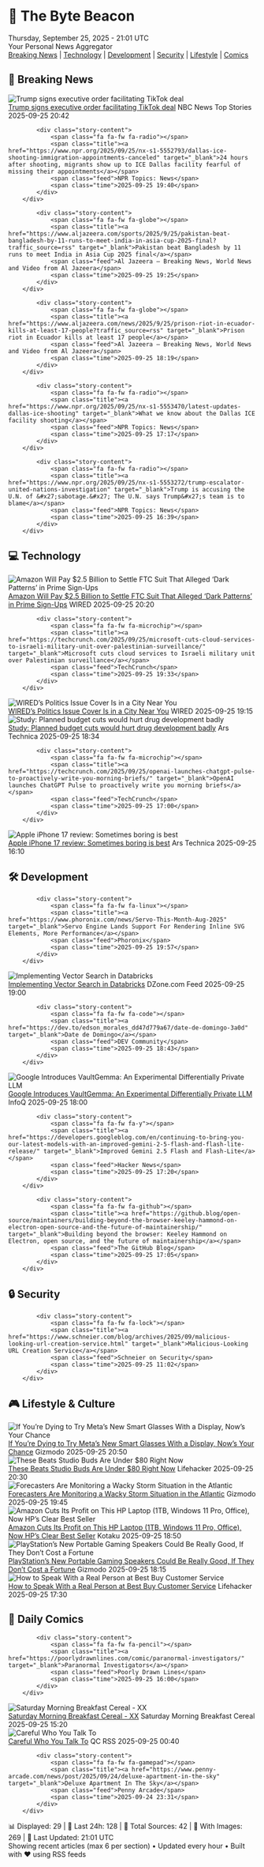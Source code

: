 <!-- Processing 54 RSS feeds at 2025-09-25 21:01:33 UTC -->
<!-- Processing: XKCD -->
<!-- Processing: Penny Arcade -->
<!-- Processing: Poorly Drawn Lines -->
<!-- Processing: Garfield -->
<!-- Processing: Cyanide & Happiness -->
<!-- Processing: Questionable Content -->
<!-- Processing: Girl Genius -->
<!-- Processing: Dinosaur Comics -->
<!-- Processing: CNN Top Stories -->
<!-- Processing: BBC World News -->
<!-- Processing: BBC Breaking News -->
<!-- Processing: NPR News -->
<!-- Processing: Reuters World News -->
<!-- Processing: NBC News Breaking -->
<!-- Processing: Sky News World -->
<!-- Processing: O'Reilly Radar -->
<!-- Processing: WIRED -->
<!-- Processing: Hacker News -->
<!-- Processing: Phoronix Linux News -->
<!-- Processing: DistroWatch -->
<!-- Processing: DZone -->
<!-- Processing: The Pragmatic Engineer -->
<!-- Processing: Lifehacker -->
<!-- Processing: Gizmodo -->
<!-- Processing: Schneier on Security -->
<!-- Generated 6 new posts out of 25 feeds processed -->
<div class="newspaper-header">
    <h1 class="newspaper-title">📰 The Byte Beacon</h1>
    <div class="newspaper-date">Thursday, September 25, 2025 - 21:01 UTC</div>
    <div class="newspaper-subtitle">Your Personal News Aggregator</div>
</div>

<div class="newspaper-nav">
    <a href="#breaking">Breaking News</a> |
    <a href="#tech">Technology</a> |
    <a href="#dev">Development</a> |
    <a href="#security">Security</a> |
    <a href="#lifestyle">Lifestyle</a> |
    <a href="#webcomics">Comics</a>
</div>

<div class="news-section breaking-news" id="breaking">
<h2 class="section-header">🚨 Breaking News</h2>
<div class="stories-container">
<div class="story">
            <img src="https://media-cldnry.s-nbcnews.com/image/upload/t_fit_1500w/rockcms/2025-09/250924-trump-tiktok-gk-f1f2e8.jpg" alt="Trump signs executive order facilitating TikTok deal" class="story-image" loading="lazy" onerror="this.style.display='none'">
            <div class="story-content">
                <span class="fa fa-fw fa-broadcast-tower"></span>
                <span class="title"><a href="https://www.nbcnews.com/tech/tech-news/trump-signs-executive-order-tiktok-deal-know-rcna233518" target="_blank">Trump signs executive order facilitating TikTok deal</a></span>
                <span class="feed">NBC News Top Stories</span>
                <span class="time">2025-09-25 20:42</span>
            </div>
        </div>
<div class="story">
            
            <div class="story-content">
                <span class="fa fa-fw fa-radio"></span>
                <span class="title"><a href="https://www.npr.org/2025/09/25/nx-s1-5552793/dallas-ice-shooting-immigration-appointments-canceled" target="_blank">24 hours after shooting, migrants show up to ICE Dallas facility fearful of missing their appointments</a></span>
                <span class="feed">NPR Topics: News</span>
                <span class="time">2025-09-25 19:40</span>
            </div>
        </div>
<div class="story">
            
            <div class="story-content">
                <span class="fa fa-fw fa-globe"></span>
                <span class="title"><a href="https://www.aljazeera.com/sports/2025/9/25/pakistan-beat-bangladesh-by-11-runs-to-meet-india-in-asia-cup-2025-final?traffic_source=rss" target="_blank">Pakistan beat Bangladesh by 11 runs to meet India in Asia Cup 2025 final</a></span>
                <span class="feed">Al Jazeera – Breaking News, World News and Video from Al Jazeera</span>
                <span class="time">2025-09-25 19:25</span>
            </div>
        </div>
<div class="story">
            
            <div class="story-content">
                <span class="fa fa-fw fa-globe"></span>
                <span class="title"><a href="https://www.aljazeera.com/news/2025/9/25/prison-riot-in-ecuador-kills-at-least-17-people?traffic_source=rss" target="_blank">Prison riot in Ecuador kills at least 17 people</a></span>
                <span class="feed">Al Jazeera – Breaking News, World News and Video from Al Jazeera</span>
                <span class="time">2025-09-25 18:19</span>
            </div>
        </div>
<div class="story">
            
            <div class="story-content">
                <span class="fa fa-fw fa-radio"></span>
                <span class="title"><a href="https://www.npr.org/2025/09/25/nx-s1-5553470/latest-updates-dallas-ice-shooting" target="_blank">What we know about the Dallas ICE facility shooting</a></span>
                <span class="feed">NPR Topics: News</span>
                <span class="time">2025-09-25 17:17</span>
            </div>
        </div>
<div class="story">
            
            <div class="story-content">
                <span class="fa fa-fw fa-radio"></span>
                <span class="title"><a href="https://www.npr.org/2025/09/25/nx-s1-5553272/trump-escalator-united-nations-investigation" target="_blank">Trump is accusing the U.N. of &#x27;sabotage.&#x27; The U.N. says Trump&#x27;s team is to blame</a></span>
                <span class="feed">NPR Topics: News</span>
                <span class="time">2025-09-25 16:39</span>
            </div>
        </div>
</div>
</div>
<div class="news-section tech-news" id="tech">
<h2 class="section-header">💻 Technology</h2>
<div class="stories-container">
<div class="story">
            <img src="https://media.wired.com/photos/68d569fb76743967bd8569ca/master/pass/FTC-Amazon-Prime-Settlement-Business-2213559465.jpg" alt="Amazon Will Pay $2.5 Billion to Settle FTC Suit That Alleged ‘Dark Patterns’ in Prime Sign-Ups" class="story-image" loading="lazy" onerror="this.style.display='none'">
            <div class="story-content">
                <span class="fa fa-fw fa-bolt"></span>
                <span class="title"><a href="https://www.wired.com/story/amazon-ftc-settlement-prime-dark-patterns/" target="_blank">Amazon Will Pay $2.5 Billion to Settle FTC Suit That Alleged ‘Dark Patterns’ in Prime Sign-Ups</a></span>
                <span class="feed">WIRED</span>
                <span class="time">2025-09-25 20:20</span>
            </div>
        </div>
<div class="story">
            
            <div class="story-content">
                <span class="fa fa-fw fa-microchip"></span>
                <span class="title"><a href="https://techcrunch.com/2025/09/25/microsoft-cuts-cloud-services-to-israeli-military-unit-over-palestinian-surveillance/" target="_blank">Microsoft cuts cloud services to Israeli military unit over Palestinian surveillance</a></span>
                <span class="feed">TechCrunch</span>
                <span class="time">2025-09-25 19:33</span>
            </div>
        </div>
<div class="story">
            <img src="https://media.wired.com/photos/68d590386b236df317b4c181/master/pass/IMG_4776.jpg" alt="WIRED’s Politics Issue Cover Is in a City Near You" class="story-image" loading="lazy" onerror="this.style.display='none'">
            <div class="story-content">
                <span class="fa fa-fw fa-bolt"></span>
                <span class="title"><a href="https://www.wired.com/story/wired-politics-cover-search/" target="_blank">WIRED’s Politics Issue Cover Is in a City Near You</a></span>
                <span class="feed">WIRED</span>
                <span class="time">2025-09-25 19:15</span>
            </div>
        </div>
<div class="story">
            <img src="https://cdn.arstechnica.net/wp-content/uploads/2025/09/GettyImages-2234956387-500x500.jpg" alt="Study: Planned budget cuts would hurt drug development badly" class="story-image" loading="lazy" onerror="this.style.display='none'">
            <div class="story-content">
                <span class="fa fa-fw fa-cog"></span>
                <span class="title"><a href="https://arstechnica.com/science/2025/09/study-planned-budget-cuts-would-hurt-drug-development-badly/" target="_blank">Study: Planned budget cuts would hurt drug development badly</a></span>
                <span class="feed">Ars Technica</span>
                <span class="time">2025-09-25 18:34</span>
            </div>
        </div>
<div class="story">
            
            <div class="story-content">
                <span class="fa fa-fw fa-microchip"></span>
                <span class="title"><a href="https://techcrunch.com/2025/09/25/openai-launches-chatgpt-pulse-to-proactively-write-you-morning-briefs/" target="_blank">OpenAI launches ChatGPT Pulse to proactively write you morning briefs</a></span>
                <span class="feed">TechCrunch</span>
                <span class="time">2025-09-25 17:00</span>
            </div>
        </div>
<div class="story">
            <img src="https://cdn.arstechnica.net/wp-content/uploads/2025/09/IMG_3399-500x500.jpeg" alt="Apple iPhone 17 review: Sometimes boring is best" class="story-image" loading="lazy" onerror="this.style.display='none'">
            <div class="story-content">
                <span class="fa fa-fw fa-cog"></span>
                <span class="title"><a href="https://arstechnica.com/gadgets/2025/09/review-apples-injects-just-the-right-amount-of-pro-into-the-regular-iphone-17/" target="_blank">Apple iPhone 17 review: Sometimes boring is best</a></span>
                <span class="feed">Ars Technica</span>
                <span class="time">2025-09-25 16:10</span>
            </div>
        </div>
</div>
</div>
<div class="news-section dev-news" id="dev">
<h2 class="section-header">🛠️ Development</h2>
<div class="stories-container">
<div class="story">
            
            <div class="story-content">
                <span class="fa fa-fw fa-linux"></span>
                <span class="title"><a href="https://www.phoronix.com/news/Servo-This-Month-Aug-2025" target="_blank">Servo Engine Lands Support For Rendering Inline SVG Elements, More Performance</a></span>
                <span class="feed">Phoronix</span>
                <span class="time">2025-09-25 19:57</span>
            </div>
        </div>
<div class="story">
            <img src="https://dz2cdn1.dzone.com/thumbnail?fid=18657219&w=600" alt="Implementing Vector Search in Databricks" class="story-image" loading="lazy" onerror="this.style.display='none'">
            <div class="story-content">
                <span class="fa fa-fw fa-newspaper"></span>
                <span class="title"><a href="https://dzone.com/articles/implementing-vector-search-in-databricks" target="_blank">Implementing Vector Search in Databricks</a></span>
                <span class="feed">DZone.com Feed</span>
                <span class="time">2025-09-25 19:00</span>
            </div>
        </div>
<div class="story">
            
            <div class="story-content">
                <span class="fa fa-fw fa-code"></span>
                <span class="title"><a href="https://dev.to/edson_morales_dd47d779a67/date-de-domingo-3a0d" target="_blank">Date de Domingo</a></span>
                <span class="feed">DEV Community</span>
                <span class="time">2025-09-25 18:43</span>
            </div>
        </div>
<div class="story">
            <img src="https://res.infoq.com/news/2025/09/google-differential-privacy-llm/en/headerimage/gemma-3n-architecture-1758820807365.jpeg" alt="Google Introduces VaultGemma: An Experimental Differentially Private LLM" class="story-image" loading="lazy" onerror="this.style.display='none'">
            <div class="story-content">
                <span class="fa fa-fw fa-info-circle"></span>
                <span class="title"><a href="https://www.infoq.com/news/2025/09/google-differential-privacy-llm/?utm_campaign=infoq_content&utm_source=infoq&utm_medium=feed&utm_term=global" target="_blank">Google Introduces VaultGemma: An Experimental Differentially Private LLM</a></span>
                <span class="feed">InfoQ</span>
                <span class="time">2025-09-25 18:00</span>
            </div>
        </div>
<div class="story">
            
            <div class="story-content">
                <span class="fa fa-fw fa-y"></span>
                <span class="title"><a href="https://developers.googleblog.com/en/continuing-to-bring-you-our-latest-models-with-an-improved-gemini-2-5-flash-and-flash-lite-release/" target="_blank">Improved Gemini 2.5 Flash and Flash-Lite</a></span>
                <span class="feed">Hacker News</span>
                <span class="time">2025-09-25 17:20</span>
            </div>
        </div>
<div class="story">
            
            <div class="story-content">
                <span class="fa fa-fw fa-github"></span>
                <span class="title"><a href="https://github.blog/open-source/maintainers/building-beyond-the-browser-keeley-hammond-on-electron-open-source-and-the-future-of-maintainership/" target="_blank">Building beyond the browser: Keeley Hammond on Electron, open source, and the future of maintainership</a></span>
                <span class="feed">The GitHub Blog</span>
                <span class="time">2025-09-25 17:05</span>
            </div>
        </div>
</div>
</div>
<div class="news-section security-news" id="security">
<h2 class="section-header">🔒 Security</h2>
<div class="stories-container">
<div class="story">
            
            <div class="story-content">
                <span class="fa fa-fw fa-lock"></span>
                <span class="title"><a href="https://www.schneier.com/blog/archives/2025/09/malicious-looking-url-creation-service.html" target="_blank">Malicious-Looking URL Creation Service</a></span>
                <span class="feed">Schneier on Security</span>
                <span class="time">2025-09-25 11:02</span>
            </div>
        </div>
</div>
</div>
<div class="news-section lifestyle-news" id="lifestyle">
<h2 class="section-header">🎮 Lifestyle & Culture</h2>
<div class="stories-container">
<div class="story">
            <img src="https://gizmodo.com/app/uploads/2025/09/ray-ban-display-hero-1280x853.jpg" alt="If You’re Dying to Try Meta’s New Smart Glasses With a Display, Now’s Your Chance" class="story-image" loading="lazy" onerror="this.style.display='none'">
            <div class="story-content">
                <span class="fa fa-fw fa-computer"></span>
                <span class="title"><a href="https://gizmodo.com/meta-ray-ban-display-demo-pop-up-locations-store-opening-dates-and-time-2000663365" target="_blank">If You’re Dying to Try Meta’s New Smart Glasses With a Display, Now’s Your Chance</a></span>
                <span class="feed">Gizmodo</span>
                <span class="time">2025-09-25 20:50</span>
            </div>
        </div>
<div class="story">
            <img src="https://lifehacker.com/imagery/articles/01K614WGM02G2FBGQP0DTQJFAT/hero-image.png" alt="These Beats Studio Buds Are Under $80 Right Now" class="story-image" loading="lazy" onerror="this.style.display='none'">
            <div class="story-content">
                <span class="fa fa-fw fa-life-ring"></span>
                <span class="title"><a href="https://lifehacker.com/tech/beats-studio-buds-amazon-deal?utm_medium=RSS" target="_blank">These Beats Studio Buds Are Under $80 Right Now</a></span>
                <span class="feed">Lifehacker</span>
                <span class="time">2025-09-25 20:30</span>
            </div>
        </div>
<div class="story">
            <img src="https://gizmodo.com/app/uploads/2025/09/Invest-94L-and-TS-Humberto-1280x853.jpg" alt="Forecasters Are Monitoring a Wacky Storm Situation in the Atlantic" class="story-image" loading="lazy" onerror="this.style.display='none'">
            <div class="story-content">
                <span class="fa fa-fw fa-computer"></span>
                <span class="title"><a href="https://gizmodo.com/forecasters-are-monitoring-a-wacky-storm-situation-in-the-atlantic-2000663829" target="_blank">Forecasters Are Monitoring a Wacky Storm Situation in the Atlantic</a></span>
                <span class="feed">Gizmodo</span>
                <span class="time">2025-09-25 19:45</span>
            </div>
        </div>
<div class="story">
            <img src="https://kotaku.com/app/uploads/2025/09/hp-laptop-16-inch.jpg" alt="Amazon Cuts Its Profit on This HP Laptop (1TB, Windows 11 Pro, Office), Now HP’s Clear Best Seller" class="story-image" loading="lazy" onerror="this.style.display='none'">
            <div class="story-content">
                <span class="fa fa-fw fa-gamepad"></span>
                <span class="title"><a href="https://kotaku.com/amazon-cuts-its-profit-on-this-hp-laptop-1tb-windows-11-pro-office-now-hps-clear-best-seller-2000628760" target="_blank">Amazon Cuts Its Profit on This HP Laptop (1TB, Windows 11 Pro, Office), Now HP’s Clear Best Seller</a></span>
                <span class="feed">Kotaku</span>
                <span class="time">2025-09-25 18:50</span>
            </div>
        </div>
<div class="story">
            <img src="https://gizmodo.com/app/uploads/2025/09/pulse-elevate-1280x853.jpg" alt="PlayStation’s New Portable Gaming Speakers Could Be Really Good, If They Don’t Cost a Fortune" class="story-image" loading="lazy" onerror="this.style.display='none'">
            <div class="story-content">
                <span class="fa fa-fw fa-computer"></span>
                <span class="title"><a href="https://gizmodo.com/playstations-new-portable-gaming-speakers-could-be-really-good-if-they-dont-cost-a-fortune-2000663778" target="_blank">PlayStation’s New Portable Gaming Speakers Could Be Really Good, If They Don’t Cost a Fortune</a></span>
                <span class="feed">Gizmodo</span>
                <span class="time">2025-09-25 18:15</span>
            </div>
        </div>
<div class="story">
            <img src="https://lifehacker.com/imagery/articles/01JD2S451XG1SC2B87GGRHZ1MW/hero-image.png" alt="How to Speak With a Real Person at Best Buy Customer Service" class="story-image" loading="lazy" onerror="this.style.display='none'">
            <div class="story-content">
                <span class="fa fa-fw fa-life-ring"></span>
                <span class="title"><a href="https://lifehacker.com/money/how-to-speak-with-a-best-buy-customer-service-representative?utm_medium=RSS" target="_blank">How to Speak With a Real Person at Best Buy Customer Service</a></span>
                <span class="feed">Lifehacker</span>
                <span class="time">2025-09-25 17:30</span>
            </div>
        </div>
</div>
</div>
<div class="news-section webcomics-section" id="webcomics">
<h2 class="section-header">🎨 Daily Comics</h2>
<div class="stories-container">
<div class="story">
            
            <div class="story-content">
                <span class="fa fa-fw fa-pencil"></span>
                <span class="title"><a href="https://poorlydrawnlines.com/comic/paranormal-investigators/" target="_blank">Paranormal Investigators</a></span>
                <span class="feed">Poorly Drawn Lines</span>
                <span class="time">2025-09-25 16:00</span>
            </div>
        </div>
<div class="story">
            <img src="https://www.smbc-comics.com/comics/1758817442-20250925.png" alt="Saturday Morning Breakfast Cereal - XX" class="story-image" loading="lazy" onerror="this.style.display='none'">
            <div class="story-content">
                <span class="fa fa-fw fa-smile"></span>
                <span class="title"><a href="https://www.smbc-comics.com/comic/xx" target="_blank">Saturday Morning Breakfast Cereal - XX</a></span>
                <span class="feed">Saturday Morning Breakfast Cereal</span>
                <span class="time">2025-09-25 15:20</span>
            </div>
        </div>
<div class="story">
            <img src="http://www.questionablecontent.net/comics/5665.png" alt="Careful Who You Talk To" class="story-image" loading="lazy" onerror="this.style.display='none'">
            <div class="story-content">
                <span class="fa fa-fw fa-music"></span>
                <span class="title"><a href="http://questionablecontent.net/view.php?comic=5665" target="_blank">Careful Who You Talk To</a></span>
                <span class="feed">QC RSS</span>
                <span class="time">2025-09-25 00:40</span>
            </div>
        </div>
<div class="story">
            
            <div class="story-content">
                <span class="fa fa-fw fa-gamepad"></span>
                <span class="title"><a href="https://www.penny-arcade.com/news/post/2025/09/24/deluxe-apartment-in-the-sky" target="_blank">Deluxe Apartment In The Sky</a></span>
                <span class="feed">Penny Arcade</span>
                <span class="time">2025-09-24 23:31</span>
            </div>
        </div>
</div>
</div>

<div class="newspaper-footer">
    <div class="stats">
        📊 Displayed: 29 | 📅 Last 24h: 128 | 📡 Total Sources: 42 | 📸 With Images: 269 |
        🔄 Last Updated: 21:01 UTC
    </div>
    <div class="footer-note">
        Showing recent articles (max 6 per section) • Updated every hour • Built with ❤️ using RSS feeds
    </div>
</div>
